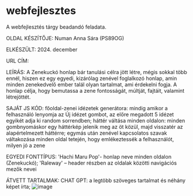 # webfejlesztes
A webfejlesztés tárgy beadandó feladata.

OLDAL KÉSZÍTŐJE: Numan Anna Sára (PS89OG)

ELKÉSZÜLT: 2024. december

URL CÍM: 

LEÍRÁS: A Zenekuckó honlap bár tanulási célra jött létre, mégis sokkal több ennél, hiszen ez egy egyedi, kizárólag zenével foglalkozó honlap, amin minden zenekedvelő ember talál olyan tartalmat, ami érdekelni fogja. A honlap célja, hogy bemutassa a zene fontosságát, múltját, fajtáit, valamint létrejöttét.

SAJÁT JS KÓD: főoldal-zenei idézetek generátora: mindig amikor a felhasználó lenyomja az Új idézet gombot, az előre megadott 5 idézet egyikét adja ki random sorrendben;
háttér váltása minden oldalon: minden gombnyomáskor egy háttérkép jelenik meg az öt közül, majd visszatér az alapértelmezett háttérre;
egymás után zenével kapcsolatos szavak váltakozása minden oldal tetején, hogy emlékeztessék a felhasználót, milyen jó a zene

EGYEDI FONTTÍPUS: 'Hachi Maru Pop'- honlap neve minden oldalon (Zenekuckó); 'Raleway' – header részben az oldalak közötti navigációs mezők nevei 

ÁTVETT TARTALMAK: CHAT GPT: a legtöbb szöveges tartalmat és néhány képet írta; ![image](https://github.com/user-attachments/assets/2fecb866-05db-413d-b46e-13913f8f6718)
